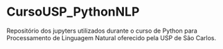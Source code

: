 # CursoUSP_PythonNLP
Repositório dos jupyters utilizados durante o curso de Python para Processamento de Linguagem Natural oferecido pela USP de São Carlos.

